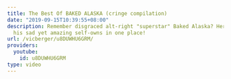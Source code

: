```yaml
---
title: The Best Of BAKED ALASKA (cringe compilation)
date: "2019-09-15T10:39:55+08:00"
description: Remember disgraced alt-right "superstar" Baked Alaska? Here's all of
  his sad yet amazing self-owns in one place!
url: /vicberger/u8DUWHU6GRM/
providers:
  youtube:
    id: u8DUWHU6GRM
type: video
---
```

